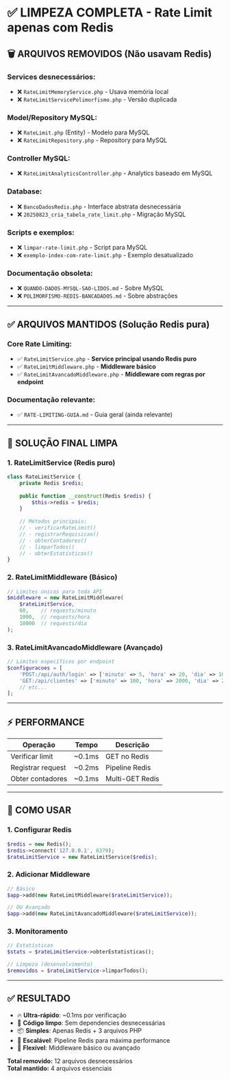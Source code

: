 # ✅ LIMPEZA COMPLETA - Rate Limit apenas com Redis

## 🗑️ **ARQUIVOS REMOVIDOS** (Não usavam Redis)

### Services desnecessários:
- ❌ `RateLimitMemoryService.php` - Usava memória local
- ❌ `RateLimitServicePolimorfismo.php` - Versão duplicada

### Model/Repository MySQL:
- ❌ `RateLimit.php` (Entity) - Modelo para MySQL
- ❌ `RateLimitRepository.php` - Repository para MySQL

### Controller MySQL:
- ❌ `RateLimitAnalyticsController.php` - Analytics baseado em MySQL

### Database:
- ❌ `BancoDadosRedis.php` - Interface abstrata desnecessária
- ❌ `20250823_cria_tabela_rate_limit.php` - Migração MySQL

### Scripts e exemplos:
- ❌ `limpar-rate-limit.php` - Script para MySQL
- ❌ `exemplo-index-com-rate-limit.php` - Exemplo desatualizado

### Documentação obsoleta:
- ❌ `QUANDO-DADOS-MYSQL-SAO-LIDOS.md` - Sobre MySQL
- ❌ `POLIMORFISMO-REDIS-BANCADADOS.md` - Sobre abstrações

---

## ✅ **ARQUIVOS MANTIDOS** (Solução Redis pura)

### Core Rate Limiting:
- ✅ `RateLimitService.php` - **Service principal usando Redis puro**
- ✅ `RateLimitMiddleware.php` - **Middleware básico**
- ✅ `RateLimitAvancadoMiddleware.php` - **Middleware com regras por endpoint**

### Documentação relevante:
- ✅ `RATE-LIMITING-GUIA.md` - Guia geral (ainda relevante)

---

## 🚀 **SOLUÇÃO FINAL LIMPA**

### **1. RateLimitService** (Redis puro)
```php
class RateLimitService {
    private Redis $redis;
    
    public function __construct(Redis $redis) {
        $this->redis = $redis;
    }
    
    // Métodos principais:
    // - verificarRateLimit()
    // - registrarRequisicao()  
    // - obterContadores()
    // - limparTodos()
    // - obterEstatisticas()
}
```

### **2. RateLimitMiddleware** (Básico)
```php
// Limites únicos para toda API
$middleware = new RateLimitMiddleware(
    $rateLimitService,
    60,    // requests/minuto
    1000,  // requests/hora  
    10000  // requests/dia
);
```

### **3. RateLimitAvancadoMiddleware** (Avançado)
```php
// Limites específicos por endpoint
$configuracoes = [
    'POST:/api/auth/login' => ['minuto' => 5, 'hora' => 20, 'dia' => 100],
    'GET:/api/clientes' => ['minuto' => 100, 'hora' => 2000, 'dia' => 20000],
    // etc...
];
```

---

## ⚡ **PERFORMANCE**

| **Operação** | **Tempo** | **Descrição** |
|--------------|-----------|---------------|
| Verificar limit | ~0.1ms | GET no Redis |
| Registrar request | ~0.2ms | Pipeline Redis |
| Obter contadores | ~0.1ms | Multi-GET Redis |

---

## 🎯 **COMO USAR**

### **1. Configurar Redis**
```php
$redis = new Redis();
$redis->connect('127.0.0.1', 6379);
$rateLimitService = new RateLimitService($redis);
```

### **2. Adicionar Middleware**
```php
// Básico
$app->add(new RateLimitMiddleware($rateLimitService));

// OU Avançado
$app->add(new RateLimitAvancadoMiddleware($rateLimitService));
```

### **3. Monitoramento**
```php
// Estatísticas
$stats = $rateLimitService->obterEstatisticas();

// Limpeza (desenvolvimento)
$removidos = $rateLimitService->limparTodos();
```

---

## ✅ **RESULTADO**

- 🔥 **Ultra-rápido**: ~0.1ms por verificação
- 🧹 **Código limpo**: Sem dependencies desnecessárias  
- 📦 **Simples**: Apenas Redis + 3 arquivos PHP
- 🚀 **Escalável**: Pipeline Redis para máxima performance
- 🎯 **Flexível**: Middleware básico ou avançado

**Total removido:** 12 arquivos desnecessários  
**Total mantido:** 4 arquivos essenciais
